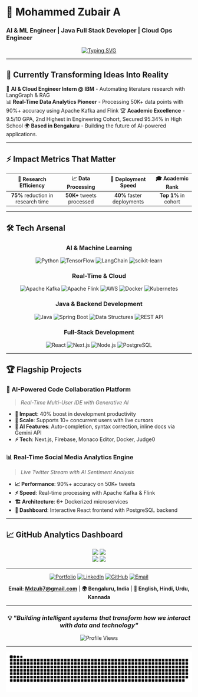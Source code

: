# 🚀 Mohammed Zubair A
### AI & ML Engineer | Java Full Stack Developer | Cloud Ops Engineer

<div align="center">
  
[![Typing SVG](https://readme-typing-svg.herokuapp.com?font=Fira+Code&weight=600&size=28&pause=1000&color=00D9FF&center=true&vCenter=true&width=600&lines=AI+%26+ML+Engineer;Java+Full+Stack+Developer;Cloud-Ops+Engineer;AI+%26+Cloud+Intern+%40+IBM;Building+AI+Research+Agents)](https://git.io/typing-svg)

</div>

---

## 🎯 **Currently Transforming Ideas Into Reality**

🔬 **AI & Cloud Engineer Intern @ IBM** - Automating literature research with LangGraph & RAG  
📊 **Real-Time Data Analytics Pioneer** - Processing 50K+ data points with 90%+ accuracy using Apache Kafka and Flink
🏆 **Academic Excellence** - 9.5/10 GPA, 2nd Highest in Engineering Cohort, Secured 95.34% in High School 
🌍 **Based in Bengaluru** - Building the future of AI-powered applications.

---

## ⚡ **Impact Metrics That Matter**

<div align="center">

| 🎯 **Research Efficiency** | 📈 **Data Processing** | 🚀 **Deployment Speed** | 🎓 **Academic Rank** |
|:---:|:---:|:---:|:---:|
| **75%** reduction in research time | **50K+** tweets processed | **40%** faster deployments | **Top 1%** in cohort |

</div>

---

## 🛠️ **Tech Arsenal**

<div align="center">

### **AI & Machine Learning**
![Python](https://img.shields.io/badge/Python-3776AB?style=for-the-badge&logo=python&logoColor=white)
![TensorFlow](https://img.shields.io/badge/TensorFlow-FF6F00?style=for-the-badge&logo=tensorflow&logoColor=white)
![LangChain](https://img.shields.io/badge/LangChain-121212?style=for-the-badge&logo=chainlink&logoColor=white)
![scikit-learn](https://img.shields.io/badge/scikit--learn-F7931E?style=for-the-badge&logo=scikit-learn&logoColor=white)

### **Real-Time & Cloud**
![Apache Kafka](https://img.shields.io/badge/Apache%20Kafka-000?style=for-the-badge&logo=apachekafka)
![Apache Flink](https://img.shields.io/badge/Apache%20Flink-E6526F?style=for-the-badge&logo=Apache%20Flink&logoColor=white)
![AWS](https://img.shields.io/badge/AWS-232F3E?style=for-the-badge&logo=amazon-aws&logoColor=white)
![Docker](https://img.shields.io/badge/Docker-2496ED?style=for-the-badge&logo=docker&logoColor=white)
![Kubernetes](https://img.shields.io/badge/Kubernetes-326ce5?style=for-the-badge&logo=kubernetes&logoColor=white)

### **Java & Backend Development**
![Java](https://img.shields.io/badge/Java-ED8B00?style=for-the-badge&logo=openjdk&logoColor=white)
![Spring Boot](https://img.shields.io/badge/Spring_Boot-6DB33F?style=for-the-badge&logo=spring-boot&logoColor=white)
![Data Structures](https://img.shields.io/badge/DSA-FF6B6B?style=for-the-badge&logo=algorithm&logoColor=white)
![REST API](https://img.shields.io/badge/REST_API-02569B?style=for-the-badge&logo=rest&logoColor=white)

### **Full-Stack Development**
![React](https://img.shields.io/badge/React-20232A?style=for-the-badge&logo=react&logoColor=61DAFB)
![Next.js](https://img.shields.io/badge/Next.js-000000?style=for-the-badge&logo=next.js&logoColor=white)
![Node.js](https://img.shields.io/badge/Node.js-43853D?style=for-the-badge&logo=node.js&logoColor=white)
![PostgreSQL](https://img.shields.io/badge/PostgreSQL-316192?style=for-the-badge&logo=postgresql&logoColor=white)

</div>

---

## 🏆 **Flagship Projects**

### 🤖 **AI-Powered Code Collaboration Platform**
> *Real-Time Multi-User IDE with Generative AI*

- **🎯 Impact**: 40% boost in development productivity
- **👥 Scale**: Supports 10+ concurrent users with live cursors
- **🧠 AI Features**: Auto-completion, syntax correction, inline docs via Gemini API
- **⚡ Tech**: Next.js, Firebase, Monaco Editor, Docker, Judge0

### 📊 **Real-Time Social Media Analytics Engine**
> *Live Twitter Stream with AI Sentiment Analysis*

- **📈 Performance**: 90%+ accuracy on 50K+ tweets
- **⚡ Speed**: Real-time processing with Apache Kafka & Flink
- **🏗️ Architecture**: 6+ Dockerized microservices
- **📱 Dashboard**: Interactive React frontend with PostgreSQL backend

---

## 📈 **GitHub Analytics Dashboard**

<div align="center">
  <img src="https://github-readme-stats.vercel.app/api?username=mdzub7&show_icons=true&theme=tokyonight&hide_border=true&count_private=true" height="165" />
  <img src="https://github-readme-stats.vercel.app/api/top-langs/?username=mdzub7&layout=compact&theme=tokyonight&hide_border=true&langs_count=8" height="165" />
</div>

<div align="center">
  <img src="https://github-readme-streak-stats.herokuapp.com/?user=mdzub7&theme=tokyonight&hide_border=true" height="165" />
  <img src="https://github-readme-activity-graph.vercel.app/graph?username=mdzub7&theme=tokyo-night&hide_border=true" height="165" />
</div>

---


<div align="center">

[![Portfolio](https://img.shields.io/badge/Portfolio-FF5722?style=for-the-badge&logo=todoist&logoColor=white)](https://mohd-zub.netlify.app)
[![LinkedIn](https://img.shields.io/badge/LinkedIn-0077B5?style=for-the-badge&logo=linkedin&logoColor=white)](https://linkedin.com/in/mdzub7)
[![GitHub](https://img.shields.io/badge/GitHub-100000?style=for-the-badge&logo=github&logoColor=white)](https://github.com/mdzub7)
[![Email](https://img.shields.io/badge/Email-D14836?style=for-the-badge&logo=gmail&logoColor=white)](mailto:Mdzub7@gmail.com)

**Email: Mdzub7@gmail.com** | **🌍 Bengaluru, India** | **💬 English, Hindi, Urdu, Kannada**

</div>

---

<div align="center">

### 💡 *"Building intelligent systems that transform how we interact with data and technology"*

![Profile Views](https://komarev.com/ghpvc/?username=mdzub7&color=00D9FF&style=for-the-badge)

</div>

---

<div align="center">
  <img src="https://raw.githubusercontent.com/platane/snk/output/github-contribution-grid-snake-dark.svg" alt="Snake animation" />
</div>
